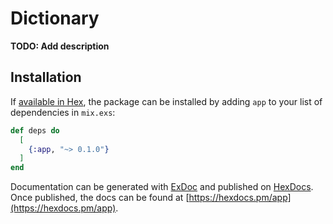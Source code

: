 # Dictionary

**TODO: Add description**

## Installation

If [available in Hex](https://hex.pm/docs/publish), the package can be installed
by adding `app` to your list of dependencies in `mix.exs`:

```elixir
def deps do
  [
    {:app, "~> 0.1.0"}
  ]
end
```

Documentation can be generated with [ExDoc](https://github.com/elixir-lang/ex_doc)
and published on [HexDocs](https://hexdocs.pm). Once published, the docs can
be found at [https://hexdocs.pm/app](https://hexdocs.pm/app).


